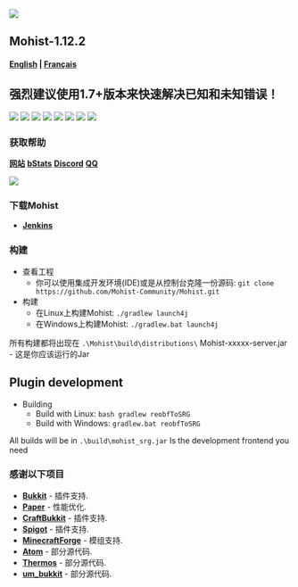 <img src="https://i.loli.net/2020/02/28/vZRHJACadF7rgn5.png">

## Mohist-1.12.2 
#### [English](https://github.com/Mohist-Community/Mohist/blob/1.12.2/README.md) | [Français](https://github.com/Mohist-Community/Mohist/blob/1.12.2/README-fr.md) 

## 强烈建议使用1.7+版本来快速解决已知和未知错误！

[![](https://ci.codemc.org/buildStatus/icon?job=Mohist-Community%2FMohist-1.12.2)](https://ci.codemc.org/job/Mohist-Community/job/Mohist-1.12.2/)
![](https://img.shields.io/github/stars/Mohist-Community/Mohist.svg?label=Stars)
![](https://img.shields.io/github/license/Mohist-Community/Mohist.svg)
[![](https://img.shields.io/badge/Forge-1.12.2--14.23.5.2847-brightgreen.svg?colorB=26303d)](http://files.minecraftforge.net/maven/net/minecraftforge/forge/index_1.12.2.html)
[![](https://img.shields.io/badge/Paper-1.12.2-brightgreen.svg?colorB=DC3340)](https://papermc.io/downloads#Paper-1.12)
![](https://img.shields.io/badge/OracleJdk-8u241-brightgreen.svg?colorB=469C00)
![](https://img.shields.io/badge/Gradle-5.5.1-brightgreen.svg?colorB=469C00)
[![](https://badges.crowdin.net/mohist/localized.svg)](https://crowdin.com/project/mohist)

### 获取帮助
   [**网站**](https://mohist.red/)
   [**bStats**](https://bstats.org/plugin/bukkit/Mohist)
   [**Discord**](https://discord.gg/ZgXjHGd)
   [**QQ**](https://jq.qq.com/?_wv=1027&k=5YIRYnH)  
   
   <img src="https://bstats.org/signatures/bukkit/Mohist.svg">

### 下载Mohist
* [**Jenkins**](https://ci.codemc.org/job/Mohist-Community/job/Mohist-1.12.2/)

### 构建
* 查看工程
  * 你可以使用集成开发环境(IDE)或是从控制台克隆一份源码:
  `git clone https://github.com/Mohist-Community/Mohist.git`
* 构建
  * 在Linux上构建Mohist:
  `./gradlew launch4j`
  * 在Windows上构建Mohist:
  `./gradlew.bat launch4j `

所有构建都将出现在 `.\Mohist\build\distributions\` 
Mohist-xxxxx-server.jar - 这是你应该运行的Jar

Plugin development
------
* Building
   * Build with Linux:
   `bash gradlew reobfToSRG`
   * Build with Windows:
   `gradlew.bat reobfToSRG`

All builds will be in `.\build\mohist_srg.jar` Is the development frontend you need

### 感谢以下项目
* [**Bukkit**](https://hub.spigotmc.org/stash/scm/spigot/bukkit.git) - 插件支持.
* [**Paper**](https://github.com/PaperMC/Paper.git) - 性能优化.
* [**CraftBukkit**](https://hub.spigotmc.org/stash/scm/spigot/craftbukkit.git) - 插件支持.
* [**Spigot**](https://hub.spigotmc.org/stash/scm/spigot/spigot.git) - 插件支持.
* [**MinecraftForge**](https://github.com/MinecraftForge/MinecraftForge.git) - 模组支持.
* [**Atom**](https://gitlab.com/divinecode/atom/Atom.git) - 部分源代码.
* [**Thermos**](https://github.com/CyberdyneCC/Thermos.git) - 部分源代码.
* [**um_bukkit**](https://github.com/TechCatOther/um_bukkit.git) - 部分源代码.
